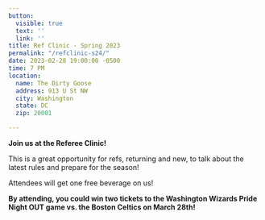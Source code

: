 ```yaml
---
button:
  visible: true
  text: ''
  link: ''
title: Ref Clinic - Spring 2023
permalink: "/refclinic-s24/"
date: 2023-02-28 19:00:00 -0500
time: 7 PM
location:
  name: The Dirty Goose
  address: 913 U St NW
  city: Washington
  state: DC
  zip: 20001

---
```

**Join us at the Referee Clinic!**

This is a great opportunity for refs, returning and new, to talk about the latest rules and prepare for the season!

Attendees will get one free beverage on us! 

**By attending, you could win two tickets to the Washington Wizards Pride Night OUT game vs. the Boston Celtics on March 28th!**